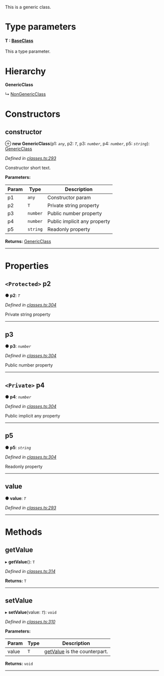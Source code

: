 

This is a generic class.

# Type parameters
#### T :  [BaseClass](_classes_.baseclass.md)

This a type parameter.

# Hierarchy

**GenericClass**

↳  [NonGenericClass](_classes_.nongenericclass.md)

# Constructors

<a id="constructor"></a>

##  constructor

⊕ **new GenericClass**(p1: *`any`*, p2: *`T`*, p3: *`number`*, p4: *`number`*, p5: *`string`*): [GenericClass](_classes_.genericclass.md)

*Defined in [classes.ts:293](https://github.com/tgreyuk/typedoc-plugin-markdown/blob/master/test/src/classes.ts#L293)*

Constructor short text.

**Parameters:**

| Param | Type | Description |
| ------ | ------ | ------ |
| p1 | `any` |  Constructor param |
| p2 | `T` |  Private string property |
| p3 | `number` |  Public number property |
| p4 | `number` |  Public implicit any property |
| p5 | `string` |  Readonly property |

**Returns:** [GenericClass](_classes_.genericclass.md)

___

# Properties

<a id="p2"></a>

## `<Protected>` p2

**● p2**: *`T`*

*Defined in [classes.ts:304](https://github.com/tgreyuk/typedoc-plugin-markdown/blob/master/test/src/classes.ts#L304)*

Private string property

___
<a id="p3"></a>

##  p3

**● p3**: *`number`*

*Defined in [classes.ts:304](https://github.com/tgreyuk/typedoc-plugin-markdown/blob/master/test/src/classes.ts#L304)*

Public number property

___
<a id="p4"></a>

## `<Private>` p4

**● p4**: *`number`*

*Defined in [classes.ts:304](https://github.com/tgreyuk/typedoc-plugin-markdown/blob/master/test/src/classes.ts#L304)*

Public implicit any property

___
<a id="p5"></a>

##  p5

**● p5**: *`string`*

*Defined in [classes.ts:304](https://github.com/tgreyuk/typedoc-plugin-markdown/blob/master/test/src/classes.ts#L304)*

Readonly property

___
<a id="value"></a>

##  value

**● value**: *`T`*

*Defined in [classes.ts:293](https://github.com/tgreyuk/typedoc-plugin-markdown/blob/master/test/src/classes.ts#L293)*

___

# Methods

<a id="getvalue"></a>

##  getValue

▸ **getValue**(): `T`

*Defined in [classes.ts:314](https://github.com/tgreyuk/typedoc-plugin-markdown/blob/master/test/src/classes.ts#L314)*

**Returns:** `T`

___
<a id="setvalue"></a>

##  setValue

▸ **setValue**(value: *`T`*): `void`

*Defined in [classes.ts:310](https://github.com/tgreyuk/typedoc-plugin-markdown/blob/master/test/src/classes.ts#L310)*

**Parameters:**

| Param | Type | Description |
| ------ | ------ | ------ |
| value | `T` |  [getValue](_classes_.genericclass.md#getvalue) is the counterpart. |

**Returns:** `void`

___

